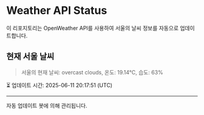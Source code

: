 
# Weather API Status

이 리포지토리는 OpenWeather API를 사용하여 서울의 날씨 정보를 자동으로 업데이트합니다.

## 현재 서울 날씨
> 서울의 현재 날씨: overcast clouds, 온도: 19.14°C, 습도: 63%

⏳ 업데이트 시간: 2025-06-11 20:17:51 (UTC)

---
자동 업데이트 봇에 의해 관리됩니다.
